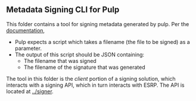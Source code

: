 Metadata Signing CLI for Pulp
------------------------------
This folder contains a tool for signing metadata generated by pulp.
Per the [documentation](https://docs.pulpproject.org/pulpcore/workflows/signed-metadata.html), 
- Pulp expects a script which takes a filename (the file to be signed) as a parameter.
- The output of this script should be JSON containing:
    - The filename that was signed
    - The filename of the signature that was generated

The tool in this folder is the *client* portion of a signing solution, which interacts with a signing API, which in turn interacts with ESRP. The API is located at [../signer](../signer).